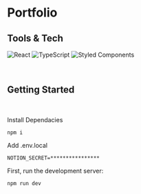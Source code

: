 # Portfolio

## Tools & Tech

 <img alt="React" src="https://img.shields.io/badge/-React-45b8d8?style=flat-square&logo=react&logoColor=white" />
<img alt="TypeScript" src="https://img.shields.io/badge/-TypeScript-007ACC?style=flat-square&logo=typescript&logoColor=white" />
 <img alt="Styled Components" src="https://img.shields.io/badge/-Styled_Components-db7092?style=flat-square&logo=styled-components&logoColor=white" />

&nbsp;

## Getting Started

&nbsp;

Install Dependacies

```
npm i
```

Add .env.local

```
NOTION_SECRET=****************
```

First, run the development server:

```bash
npm run dev
```
